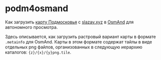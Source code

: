 # podm4osmand

Как загрузить [карту Подмосковья](http://slazav.xyz/maps/podm_txt.htm)
c [slazav.xyz](http://slazav.xyz/)
в [OsmAnd](https://osmand.net/) для автономного просмотра.

Здесь описывается, как загрузить растровый вариант карты в формате `.metainfo` для OsmAnd.
Карты в этом формате содержат тайлы в виде отдельных png файлов, организованных
в следующую иерархию каталогов: `{z}/{x}/{y}png.tile`.
